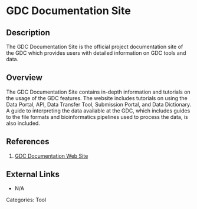 # GDC Documentation Site #
## Description ##
The GDC Documentation Site is the official project documentation site of the GDC which provides users with detailed information on GDC tools and data.

## Overview ##

The GDC Documentation Site contains in-depth information and tutorials on the usage of the GDC features. The website includes tutorials on using the Data Portal, API, Data Transfer Tool, Submission Portal, and Data Dictionary. A guide to interpreting the data available at the GDC, which includes guides to the file formats and bioinformatics pipelines used to process the data, is also included.

## References ##
1. [GDC Documentation Web Site](https://docs.gdc.cancer.gov)

## External Links ##
* N/A

Categories: Tool
